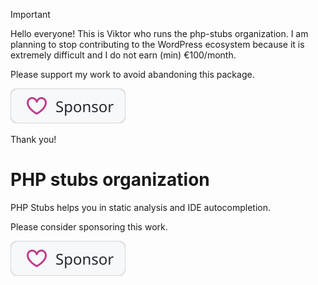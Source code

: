 > [!IMPORTANT]
> Hello everyone! This is Viktor who runs the php-stubs organization. I am planning to stop contributing to the WordPress ecosystem because it is extremely difficult and I do not earn (min) €100/month.

Please support my work to avoid abandoning this package.

[![Sponsor](https://github.com/szepeviktor/.github/raw/master/.github/assets/github-like-sponsor-button.svg)](https://github.com/sponsors/php-stubs)

Thank you!

# PHP stubs organization

PHP Stubs helps you in static analysis and IDE autocompletion.

Please consider sponsoring this work.

[![Sponsor](https://github.com/szepeviktor/.github/raw/master/.github/assets/github-like-sponsor-button.svg)](https://github.com/sponsors/php-stubs)
